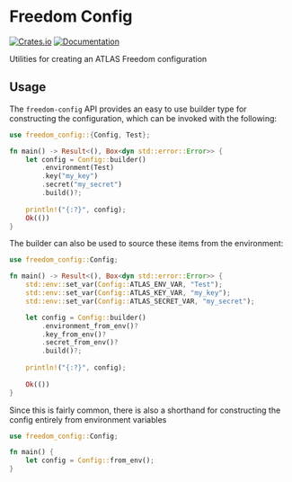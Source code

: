 # Freedom Config

[![Crates.io](https://img.shields.io/crates/v/freedom-config.svg)](https://crates.io/crates/freedom-config)
[![Documentation](https://docs.rs/freedom-config/badge.svg)](https://docs.rs/freedom-config/)

Utilities for creating an ATLAS Freedom configuration

## Usage

The `freedom-config` API provides an easy to use builder type for constructing
the configuration, which can be invoked with the following:

```rust
use freedom_config::{Config, Test};

fn main() -> Result<(), Box<dyn std::error::Error>> {
    let config = Config::builder()
        .environment(Test)
        .key("my_key")
        .secret("my_secret")
        .build()?;
        
    println!("{:?}", config);
    Ok(())
}
```

The builder can also be used to source these items from the environment:

```rust
use freedom_config::Config;

fn main() -> Result<(), Box<dyn std::error::Error>> {
    std::env::set_var(Config::ATLAS_ENV_VAR, "Test");
    std::env::set_var(Config::ATLAS_KEY_VAR, "my_key");
    std::env::set_var(Config::ATLAS_SECRET_VAR, "my_secret");

    let config = Config::builder()
        .environment_from_env()?
        .key_from_env()?
        .secret_from_env()?
        .build()?;
        
    println!("{:?}", config);
    
    Ok(())
}
```

Since this is fairly common, there is also a shorthand for constructing the
config entirely from environment variables

```rust
use freedom_config::Config;

fn main() {
    let config = Config::from_env();
}
```
